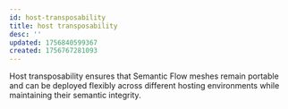 ```yaml
---
id: host-transposability
title: host transposability
desc: ''
updated: 1756840599367
created: 1756767281093
---
```


Host transposability ensures that Semantic Flow meshes remain portable and can be deployed flexibly across different hosting environments while maintaining their semantic integrity.
